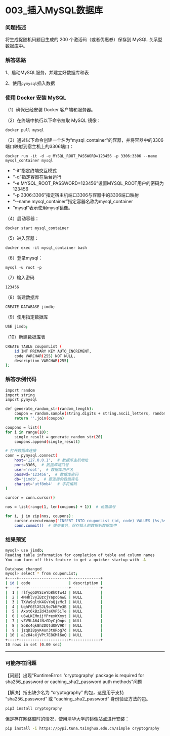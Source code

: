 # 003_插入MySQL数据库

### 问题描述

将生成促随机码题目生成的 200 个激活码（或者优惠券）保存到 MySQL 关系型数据库中。

### 解答思路

1、启动MySQL服务，并建立好数据库和表

2、使用`pymysql`插入数据

### **使用 Docker 安装 MySQL**

（1）确保已经安装 Docker 客户端和服务器。

（2）在终端中执行以下命令拉取 MySQL 镜像：

```
docker pull mysql
```

（3）通过以下命令创建一个名为“mysql_container”的容器，并将容器中的3306端口映射到宿主机上的3306端口：

```
docker run -it -d -e MYSQL_ROOT_PASSWORD=123456 -p 3306:3306 --name mysql_container mysql
```

- “-it”指定终端交互模式
- “-d”指定容器在后台运行
- “-e MYSQL_ROOT_PASSWORD=123456”设置MYSQL_ROOT用户的密码为123456
- “-p 3306:3306”指定宿主机端口3306与容器中的3306端口映射
- “--name mysql_container”指定容器名称为mysql_container
- “mysql”表示使用mysql镜像。

（4）启动容器：

```
docker start mysql_container
```

（5）进入容器：

```
docker exec -it mysql_container bash
```

（6）登录mysql：

```
mysql -u root -p
```

（7）输入密码

```
123456
```

（8）新建数据库

```
CREATE DATABASE jimdb;
```

（9）使用指定数据库

```bash
USE jimdb;
```

（10）新建数据库表

```bash
CREATE TABLE couponList (
    id INT PRIMARY KEY AUTO_INCREMENT,
    code VARCHAR(255) NOT NULL,
    description VARCHAR(255)
);
```

### 解答示例代码

```bash
import random
import string
import pymysql

def generate_random_str(random_length):
    coupon = random.sample(string.digits + string.ascii_letters, random_length)
    return ''.join(coupon)

coupons = list()
for i in range(10):
    single_result = generate_random_str(20)
    coupons.append(single_result)

# 打开数据库连接
conn = pymysql.connect(
    host='127.0.0.1',  # 数据库主机地址
    port=3306,  # 数据库端口号
    user='root',  # 数据库用户名
    passwd='123456',  # 数据库密码
    db='jimdb',  # 要连接的数据库名
    charset='utf8mb4'  # 字符编码
)

cursor = conn.cursor()

nos = list(range(1, len(coupons) + 1))  # 设置编号

for i, j in zip(nos, coupons):
    cursor.executemany("INSERT INTO couponList (id, code) VALUES (%s,%s)", [(i, j)])
    conn.commit()  # 提交事务，保存插入的数据到数据库中
```

### 结果预览

```bash
mysql> use jimdb;
Reading table information for completion of table and column names
You can turn off this feature to get a quicker startup with -A

Database changed
mysql> select * from couponList;
+----+----------------------+-------------+
| id | code                 | description |
+----+----------------------+-------------+
|  1 | rlfyqGDVSzeYb8hOTw4J | NULL        |
|  2 | 4MHhlvyIBzcjYapo6nwE | NULL        |
|  3 | TXVa9qltK4GvYoQjzMcI | NULL        |
|  4 | UqhFGElXSJL9o7kKPe3B | NULL        |
|  5 | Axot6kBzZd43aKVP5iTe | NULL        |
|  6 | u6wLKEMnijYPrexWXmyt | NULL        |
|  7 | vZV5LA64lNzGDyCjOnps | NULL        |
|  8 | SoBc4qk8h2DQtdOWV9Kr | NULL        |
|  9 | jzqDIBpyK4un3t8Rog7d | NULL        |
| 10 | aJzH4sXjVPt7E8GMl6oQ | NULL        |
+----+----------------------+-------------+
10 rows in set (0.00 sec)
```

---

### 可能存在问题

【问题】出现“RuntimeError: 'cryptography' package is required for sha256_password or caching_sha2_password auth methods”问题

【解决】指出缺少名为 “cryptography” 的包，这是用于支持 “sha256_password” 或 “caching_sha2_password” 身份验证方法的包。

```bash
pip3 install cryptography
```

但是存在网络超时的情况，使用清华大学的镜像站点进行安装：

```bash
pip install -i https://pypi.tuna.tsinghua.edu.cn/simple cryptography
```

